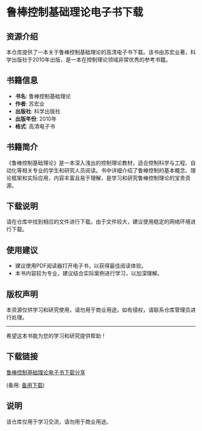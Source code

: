 # 鲁棒控制基础理论电子书下载

## 资源介绍

本仓库提供了一本关于鲁棒控制基础理论的高清电子书下载。该书由苏宏业著，科学出版社于2010年出版，是一本在控制理论领域非常优秀的参考书籍。

## 书籍信息

- **书名**: 鲁棒控制基础理论
- **作者**: 苏宏业
- **出版社**: 科学出版社
- **出版年份**: 2010年
- **格式**: 高清电子书

## 书籍简介

《鲁棒控制基础理论》是一本深入浅出的控制理论教材，适合控制科学与工程、自动化等相关专业的学生和研究人员阅读。书中详细介绍了鲁棒控制的基本概念、理论框架和实际应用，内容丰富且易于理解，是学习和研究鲁棒控制理论的宝贵资源。

## 下载说明

请在仓库中找到相应的文件进行下载。由于文件较大，建议使用稳定的网络环境进行下载。

## 使用建议

- 建议使用PDF阅读器打开电子书，以获得最佳阅读体验。
- 本书内容较为专业，建议结合实际案例进行学习，以加深理解。

## 版权声明

本资源仅供学习和研究使用，请勿用于商业用途。如有侵权，请联系仓库管理员进行处理。

---

希望这本书能为您的学习和研究提供帮助！

## 下载链接
[鲁棒控制基础理论电子书下载分享](https://pan.quark.cn/s/a43339637459) 

(备用: [备用下载](https://pan.baidu.com/s/1uG7Y1zz8rFQ-lsaIwKuh_w?pwd=1234))

## 说明

该仓库仅用于学习交流，请勿用于商业用途。
